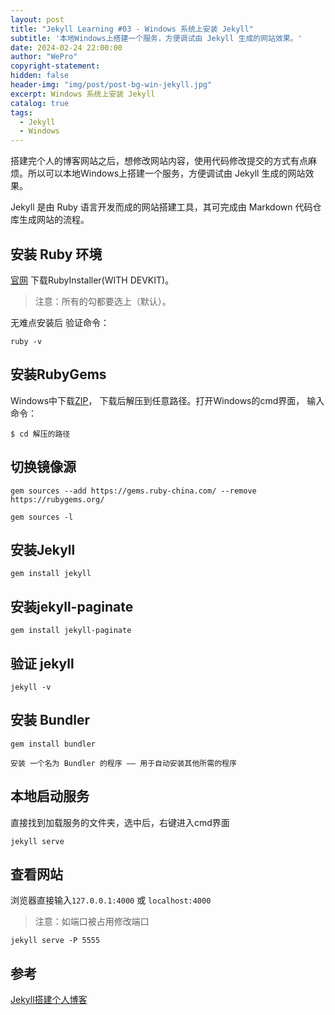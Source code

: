 ```yaml
---
layout: post
title: "Jekyll Learning #03 - Windows 系统上安装 Jekyll"
subtitle: '本地Windows上搭建一个服务，方便调试由 Jekyll 生成的网站效果。'
date: 2024-02-24 22:00:00
author: "WePro"
copyright-statement: 
hidden: false
header-img: "img/post/post-bg-win-jekyll.jpg"
excerpt: Windows 系统上安装 Jekyll
catalog: true
tags:
  - Jekyll
  - Windows
---
```


搭建完个人的博客网站之后，想修改网站内容，使用代码修改提交的方式有点麻烦。所以可以本地Windows上搭建一个服务，方便调试由 Jekyll 生成的网站效果。

Jekyll 是由 Ruby 语言开发而成的网站搭建工具，其可完成由 Markdown 代码仓库生成网站的流程。

## 安装 Ruby 环境

[官网](https://rubyinstaller.org/downloads/) 下载RubyInstaller(WITH DEVKIT)。
>注意：所有的勾都要选上（默认）。

无难点安装后 验证命令：

```dos
ruby -v
```

## 安装RubyGems
 

Windows中下载[ZIP](https://rubygems.org/pages/download)，
下载后解压到任意路径。打开Windows的cmd界面，
输入命令： 
```dos
$ cd 解压的路径
```

## 切换镜像源

```dos
gem sources --add https://gems.ruby-china.com/ --remove https://rubygems.org/

gem sources -l
```

## 安装Jekyll
 
```dos
gem install jekyll
```

## 安装jekyll-paginate
 
```dos
gem install jekyll-paginate
```

## 验证 jekyll

```dos
jekyll -v
```

## 安装 Bundler
 
```dos
gem install bundler 
```

`安装 一个名为 Bundler 的程序 —— 用于自动安装其他所需的程序`

## 本地启动服务

直接找到加载服务的文件夹，选中后，右键进入cmd界面

```dos
jekyll serve 
```

## 查看网站
 浏览器直接输入`127.0.0.1:4000` 或 `localhost:4000`


>注意：如端口被占用修改端口 

```dos
jekyll serve -P 5555
```

## 参考

[Jekyll搭建个人博客](https://www.jianshu.com/p/245aabdace05)
